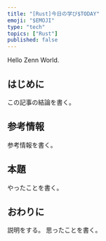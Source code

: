 ```yaml
---
title: "[Rust]今日の学び$TODAY"
emoji: "$EMOJI"
type: "tech" 
topics: ["Rust"]
published: false
---
```


Hello Zenn World.

## はじめに

この記事の結論を書く。

## 参考情報

参考情報を書く。

## 本題

やったことを書く。

## おわりに

説明をする。
思ったことを書く。
